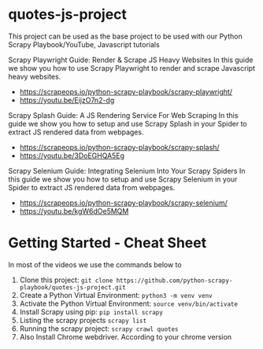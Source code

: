 # quotes-js-project
This project can be used as the base project to be used with our Python Scrapy Playbook/YouTube, Javascript tutorials

Scrapy Playwright Guide: Render & Scrape JS Heavy Websites
In this guide we show you how to use Scrapy Playwright to render and scrape Javascript heavy websites.
- https://scrapeops.io/python-scrapy-playbook/scrapy-playwright/
- https://youtu.be/EijzO7n2-dg

Scrapy Splash Guide: A JS Rendering Service For Web Scraping
In this guide we show you how to setup and use Scrapy Splash in your Spider to extract JS rendered data from webpages.
- https://scrapeops.io/python-scrapy-playbook/scrapy-splash/
- https://youtu.be/3DoEGHQA5Eg

Scrapy Selenium Guide: Integrating Selenium Into Your Scrapy Spiders
In this guide we show you how to setup and use Scrapy Selenium in your Spider to extract JS rendered data from webpages.
- https://scrapeops.io/python-scrapy-playbook/scrapy-selenium/
- https://youtu.be/kgW6dOe5MQM


# Getting Started - Cheat Sheet
In most of the videos we use the commands below to
1. Clone this project: `git clone https://github.com/python-scrapy-playbook/quotes-js-project.git`
2. Create a Python Virtual Environment: `python3 -m venv venv`
3. Activate the Python Virtual Environment: `source venv/bin/activate`
4. Install Scrapy using pip: `pip install scrapy`
5. Listing the scrapy projects `scrapy list` 
6. Running the scrapy project: `scrapy crawl quotes` 
7. Also Install Chrome webdriver. According to your chrome version




